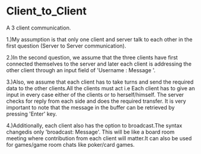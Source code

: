 # Client_to_Client
A 3 client communication.


1.)My assumption is that only one client and server talk to each other in the first question (Server to Server communication).

2.)In the second question, we assume that the three clients have first connected themselves to the server and later each client is addressing the other client through an input field of 'Username  : Message '.


3.)Also, we assume that each client has to take turns and send the required data to the other clients.All the clients must act i.e Each client has to give an input in every case either of the clients or to herself/himself.
The server checks for reply from each side and does the required transfer.
It is very important to note that the message in the buffer can be retrieved by pressing 'Enter' key.

4.)Additionally, each client also has the option to broadcast.The syntax changedis only 'broadcast: Message'.
This will be like a board room meeting where contribution from each client will matter.It can also be used for games/game room chats like poker/card games.

